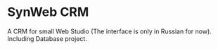 # SynWeb CRM
A CRM for small Web Studio (The interface is only in Russian for now). Including Database project.
